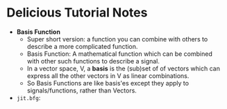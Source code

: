 Delicious Tutorial Notes
======

- **Basis Function**
    - Super short version: a function you can combine with others to describe a more complicated function.
    - Basis Function: A mathematical function which can be combined with other such functions to describe a signal.  
    - In a vector space, V,  a **basis** is the (sub)set of of vectors which can express all the other vectors in V as linear combinations.
    - So Basis Functions are like basis'es except they apply to signals/functions, rather than Vectors.
- `jit.bfg`:
